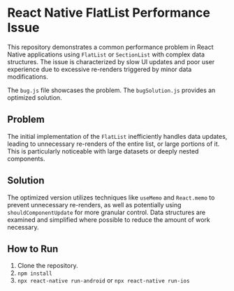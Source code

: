 # React Native FlatList Performance Issue

This repository demonstrates a common performance problem in React Native applications using `FlatList` or `SectionList` with complex data structures. The issue is characterized by slow UI updates and poor user experience due to excessive re-renders triggered by minor data modifications.

The `bug.js` file showcases the problem. The `bugSolution.js` provides an optimized solution.

## Problem

The initial implementation of the `FlatList` inefficiently handles data updates, leading to unnecessary re-renders of the entire list, or large portions of it.  This is particularly noticeable with large datasets or deeply nested components.

## Solution

The optimized version utilizes techniques like `useMemo` and `React.memo` to prevent unnecessary re-renders, as well as potentially using `shouldComponentUpdate` for more granular control.  Data structures are examined and simplified where possible to reduce the amount of work necessary.

## How to Run

1. Clone the repository.
2. `npm install`
3. `npx react-native run-android` or `npx react-native run-ios`